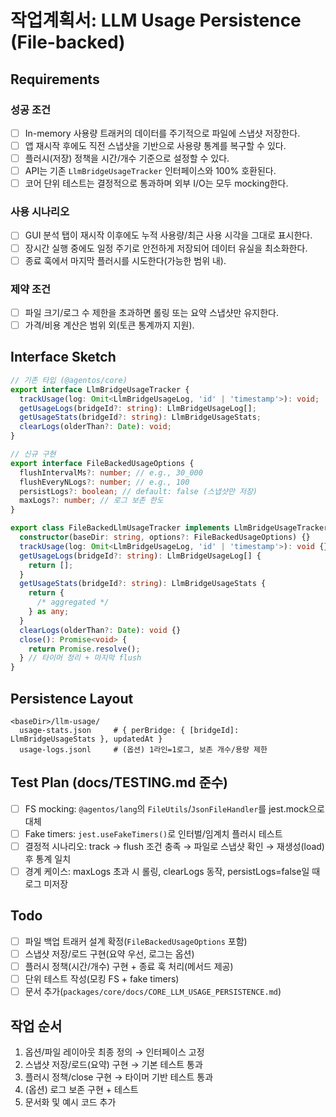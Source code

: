 # 작업계획서: LLM Usage Persistence (File-backed)

## Requirements

### 성공 조건

- [ ] In-memory 사용량 트래커의 데이터를 주기적으로 파일에 스냅샷 저장한다.
- [ ] 앱 재시작 후에도 직전 스냅샷을 기반으로 사용량 통계를 복구할 수 있다.
- [ ] 플러시(저장) 정책을 시간/개수 기준으로 설정할 수 있다.
- [ ] API는 기존 `LlmBridgeUsageTracker` 인터페이스와 100% 호환된다.
- [ ] 코어 단위 테스트는 결정적으로 통과하며 외부 I/O는 모두 mocking한다.

### 사용 시나리오

- [ ] GUI 분석 탭이 재시작 이후에도 누적 사용량/최근 사용 시각을 그대로 표시한다.
- [ ] 장시간 실행 중에도 일정 주기로 안전하게 저장되어 데이터 유실을 최소화한다.
- [ ] 종료 훅에서 마지막 플러시를 시도한다(가능한 범위 내).

### 제약 조건

- [ ] 파일 크기/로그 수 제한을 초과하면 롤링 또는 요약 스냅샷만 유지한다.
- [ ] 가격/비용 계산은 범위 외(토큰 통계까지 지원).

## Interface Sketch

```typescript
// 기존 타입 (@agentos/core)
export interface LlmBridgeUsageTracker {
  trackUsage(log: Omit<LlmBridgeUsageLog, 'id' | 'timestamp'>): void;
  getUsageLogs(bridgeId?: string): LlmBridgeUsageLog[];
  getUsageStats(bridgeId?: string): LlmBridgeUsageStats;
  clearLogs(olderThan?: Date): void;
}

// 신규 구현
export interface FileBackedUsageOptions {
  flushIntervalMs?: number; // e.g., 30_000
  flushEveryNLogs?: number; // e.g., 100
  persistLogs?: boolean; // default: false (스냅샷만 저장)
  maxLogs?: number; // 로그 보존 한도
}

export class FileBackedLlmUsageTracker implements LlmBridgeUsageTracker {
  constructor(baseDir: string, options?: FileBackedUsageOptions) {}
  trackUsage(log: Omit<LlmBridgeUsageLog, 'id' | 'timestamp'>): void {}
  getUsageLogs(bridgeId?: string): LlmBridgeUsageLog[] {
    return [];
  }
  getUsageStats(bridgeId?: string): LlmBridgeUsageStats {
    return {
      /* aggregated */
    } as any;
  }
  clearLogs(olderThan?: Date): void {}
  close(): Promise<void> {
    return Promise.resolve();
  } // 타이머 정리 + 마지막 flush
}
```

## Persistence Layout

```
<baseDir>/llm-usage/
  usage-stats.json     # { perBridge: { [bridgeId]: LlmBridgeUsageStats }, updatedAt }
  usage-logs.jsonl     # (옵션) 1라인=1로그, 보존 개수/용량 제한
```

## Test Plan (docs/TESTING.md 준수)

- [ ] FS mocking: `@agentos/lang`의 `FileUtils`/`JsonFileHandler`를 jest.mock으로 대체
- [ ] Fake timers: `jest.useFakeTimers()`로 인터벌/임계치 플러시 테스트
- [ ] 결정적 시나리오: track → flush 조건 충족 → 파일로 스냅샷 확인 → 재생성(load) 후 통계 일치
- [ ] 경계 케이스: maxLogs 초과 시 롤링, clearLogs 동작, persistLogs=false일 때 로그 미저장

## Todo

- [ ] 파일 백업 트래커 설계 확정(`FileBackedUsageOptions` 포함)
- [ ] 스냅샷 저장/로드 구현(요약 우선, 로그는 옵션)
- [ ] 플러시 정책(시간/개수) 구현 + 종료 훅 처리(메서드 제공)
- [ ] 단위 테스트 작성(모킹 FS + fake timers)
- [ ] 문서 추가(`packages/core/docs/CORE_LLM_USAGE_PERSISTENCE.md`)

## 작업 순서

1. 옵션/파일 레이아웃 최종 정의 → 인터페이스 고정
2. 스냅샷 저장/로드(요약) 구현 → 기본 테스트 통과
3. 플러시 정책/close 구현 → 타이머 기반 테스트 통과
4. (옵션) 로그 보존 구현 + 테스트
5. 문서화 및 예시 코드 추가
